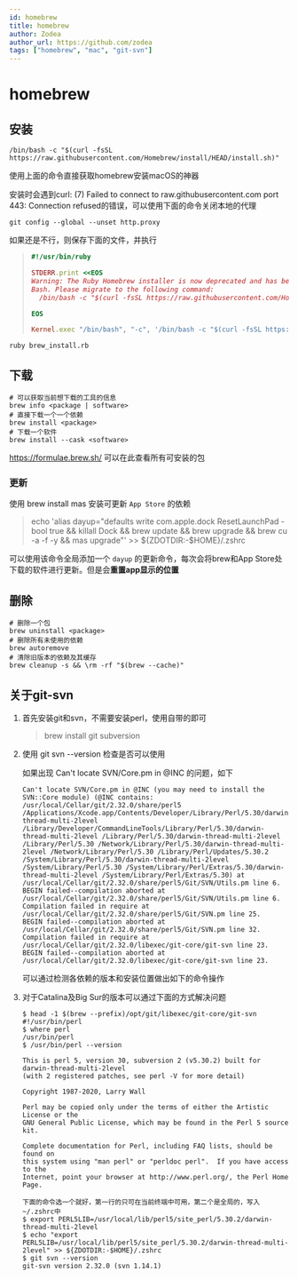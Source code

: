 ```yaml
---
id: homebrew
title: homebrew
author: Zodea
author_url: https://github.com/zodea
tags: ["homebrew", "mac", "git-svn"]
---
```


# homebrew

## 安装

```shell
/bin/bash -c "$(curl -fsSL https://raw.githubusercontent.com/Homebrew/install/HEAD/install.sh)"
```

使用上面的命令直接获取homebrew安装macOS的神器

安装时会遇到curl: (7) Failed to connect to raw.githubusercontent.com port 443: Connection refused的错误，可以使用下面的命令关闭本地的代理

```shell
git config --global --unset http.proxy
```

如果还是不行，则保存下面的文件，并执行

> ```ruby
> #!/usr/bin/ruby
>
> STDERR.print <<EOS
> Warning: The Ruby Homebrew installer is now deprecated and has been rewritten in
> Bash. Please migrate to the following command:
>   /bin/bash -c "$(curl -fsSL https://raw.githubusercontent.com/Homebrew/install/HEAD/install.sh)"
>
> EOS
>
> Kernel.exec "/bin/bash", "-c", '/bin/bash -c "$(curl -fsSL https://raw.githubusercontent.com/Homebrew/install/HEAD/install.sh)"'
> ```

```shell
ruby brew_install.rb
```

## 下载
```shell
# 可以获取当前想下载的工具的信息
brew info <package | software>
# 直接下载一个一个依赖
brew install <package>
# 下载一个软件
brew install --cask <software>
```

https://formulae.brew.sh/ 可以在此查看所有可安装的包

### 更新
使用 brew install mas 安装可更新 `App Store` 的依赖
> echo 'alias dayup="defaults write com.apple.dock ResetLaunchPad -bool true && killall Dock && brew update && brew upgrade && brew cu -a -f -y && mas upgrade"' >> ${ZDOTDIR:-$HOME}/.zshrc

可以使用该命令全局添加一个 `dayup` 的更新命令，每次会将brew和App Store处下载的软件进行更新。但是会**重置app显示的位置**

## 删除

```shell
# 删除一个包
brew uninstall <package>
# 删除所有未使用的依赖
brew autoremove
# 清除旧版本的依赖及其缓存
brew cleanup -s && \rm -rf "$(brew --cache)"
```




## 关于git-svn

1. 首先安装git和svn，不需要安装perl，使用自带的即可

   > brew install git subversion

2. 使用 git svn --version 检查是否可以使用

   如果出现 Can't locate SVN/Core.pm in @INC 的问题，如下

   ```
   Can't locate SVN/Core.pm in @INC (you may need to install the SVN::Core module) (@INC contains: /usr/local/Cellar/git/2.32.0/share/perl5 /Applications/Xcode.app/Contents/Developer/Library/Perl/5.30/darwin-thread-multi-2level /Library/Developer/CommandLineTools/Library/Perl/5.30/darwin-thread-multi-2level /Library/Perl/5.30/darwin-thread-multi-2level /Library/Perl/5.30 /Network/Library/Perl/5.30/darwin-thread-multi-2level /Network/Library/Perl/5.30 /Library/Perl/Updates/5.30.2 /System/Library/Perl/5.30/darwin-thread-multi-2level /System/Library/Perl/5.30 /System/Library/Perl/Extras/5.30/darwin-thread-multi-2level /System/Library/Perl/Extras/5.30) at /usr/local/Cellar/git/2.32.0/share/perl5/Git/SVN/Utils.pm line 6.
   BEGIN failed--compilation aborted at /usr/local/Cellar/git/2.32.0/share/perl5/Git/SVN/Utils.pm line 6.
   Compilation failed in require at /usr/local/Cellar/git/2.32.0/share/perl5/Git/SVN.pm line 25.
   BEGIN failed--compilation aborted at /usr/local/Cellar/git/2.32.0/share/perl5/Git/SVN.pm line 32.
   Compilation failed in require at /usr/local/Cellar/git/2.32.0/libexec/git-core/git-svn line 23.
   BEGIN failed--compilation aborted at /usr/local/Cellar/git/2.32.0/libexec/git-core/git-svn line 23.
   ```

   可以通过检测各依赖的版本和安装位置做出如下的命令操作

3. 对于Catalina及Big Sur的版本可以通过下面的方式解决问题

   ```
   $ head -1 $(brew --prefix)/opt/git/libexec/git-core/git-svn
   #!/usr/bin/perl
   $ where perl
   /usr/bin/perl
   $ /usr/bin/perl --version

   This is perl 5, version 30, subversion 2 (v5.30.2) built for darwin-thread-multi-2level
   (with 2 registered patches, see perl -V for more detail)

   Copyright 1987-2020, Larry Wall

   Perl may be copied only under the terms of either the Artistic License or the
   GNU General Public License, which may be found in the Perl 5 source kit.

   Complete documentation for Perl, including FAQ lists, should be found on
   this system using "man perl" or "perldoc perl".  If you have access to the
   Internet, point your browser at http://www.perl.org/, the Perl Home Page.

   下面的命令选一个就好，第一行的只可在当前终端中可用，第二个是全局的，写入~/.zshrc中
   $ export PERL5LIB=/usr/local/lib/perl5/site_perl/5.30.2/darwin-thread-multi-2level
   $ echo "export PERL5LIB=/usr/local/lib/perl5/site_perl/5.30.2/darwin-thread-multi-2level" >> ${ZDOTDIR:-$HOME}/.zshrc
   $ git svn --version
   git-svn version 2.32.0 (svn 1.14.1)
   ```
